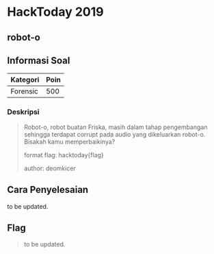 # HackToday 2019
## robot-o

## Informasi Soal
| Kategori | Poin |
| -------- | ---- |
| Forensic | 500 |
### Deskripsi
> Robot-o, robot buatan Friska, masih dalam tahap pengembangan sehingga terdapat corrupt pada audio yang dikeluarkan robot-o.
>Bisakah kamu memperbaikinya?
>
>format flag: hacktoday{flag}
>
>author: deomkicer

## Cara Penyelesaian
to be updated.

## Flag
> to be updated.


